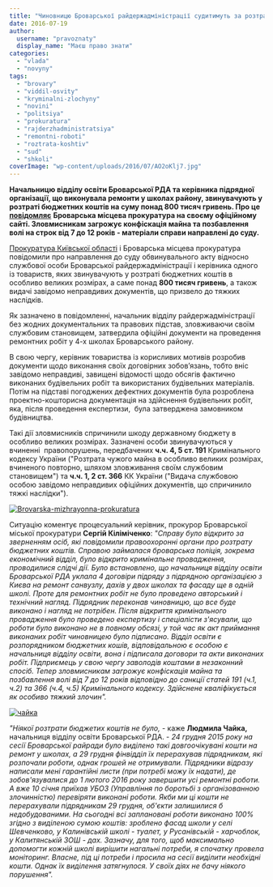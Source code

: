 ```yaml
---
title: "Чиновницю Броварської райдержадміністрації судитимуть за розтрату бюджетних коштів"
date: 2016-07-19
author: 
  username: "pravoznaty"
  display_name: "Маєш право знати"
categories: 
  - "vlada"
  - "novyny"
tags: 
  - "brovary"
  - "viddil-osvity"
  - "kryminalni-zlochyny"
  - "novini"
  - "politsiya"
  - "prokuratura"
  - "rajderzhadministratsiya"
  - "remontni-roboti"
  - "roztrata-koshtiv"
  - "sud"
  - "shkoli"
coverImage: "wp-content/uploads/2016/07/AO2oKlj7.jpg"
---
```


**Начальницю відділу освіти Броварської РДА та керівника підрядної організації, що виконувала ремонти у школах району, звинувачують у розтраті бюджетних коштів на суму понад 800 тисяч гривень. Про це [повідомляє](http://brovaru-prokuratura.org.ua/news/sluzhbovtsya-administratsiyi-zavdyaki-prokuraturi-budut-suditi-za-roztratu-byudzhetnih-koshtiv-v-osoblivo-velikomu-rozmiri.html)** **Броварська місцева прокуратура на своєму офіційному сайті. Зловмисникам загрожує конфіскація майна та позбавлення волі на строк від 7 до 12 років - матеріали справи направлені до суду.**

[Прокуратура Київської області](http://kobl.gp.gov.ua/ua/news.html?_m=publications&_c=view&_t=rec&id=189069) і Броварська місцева прокуратура повідомили про направлення до суду обвинувального акту відносно службової особи Броварської райдержадміністрації і керівника одного із товариств, яких звинувачують у розтраті бюджетних коштів в особливо великих розмірах, а саме понад **800 тисяч гривень**, а також видачі завідомо неправдивих документів, що призвело до тяжких наслідків.

Як зазначено в повідомленні, начальник відділу райдержадміністрації без жодних документальних та правових підстав, зловживаючи своїм службовим становищем, затвердила офіційні документи на проведення ремонтних робіт у 4-х школах Броварського району.

В свою чергу, керівник товариства із корисливих мотивів розробив документи щодо виконання своїх договірних зобов’язань, тобто вніс завідомо неправдиві, завищені відомості щодо обсягів фактично виконаних будівельних робіт та використаних будівельних матеріалів. Потім на підставі погоджених дефектних документів була розроблена проектно-кошторисна документація на здійснення будівельних робіт, яка, після проведення експертизи,  була затверджена замовником будівництва.

Такі дії зловмисників спричинили шкоду державному бюджету в особливо великих розмірах. Зазначені особи звинувачуються у вчиненні  правопорушень, передбачених **ч.ч. 4, 5 ст. 191** Кримінального кодексу України ("Розтрата чужого майна в особливо великих розмірах, вчиненого повторно, шляхом зловживання своїм службовим становищем") та **ч.ч. 1, 2 ст. 366** КК України ("Видача службовою особою завідомо неправдивих офіційних документів, що спричинило тяжкі наслідки").

[![Brovarska-mizhrayonna-prokuratura](https://mpz.brovary.org/wp-content/uploads/2016/07/Brovarska-mizhrayonna-prokuratura.jpg)](https://mpz.brovary.org/wp-content/uploads/2016/07/Brovarska-mizhrayonna-prokuratura.jpg)

Ситуацію коментує процесуальний керівник, прокурор Броварської міської прокуратури **Сергій Кіліміченко**: _"Справу було відкрито за зверненням осіб, які повідомили правоохоронні органи про розтрату бюджетних коштів. Справою займалася броварська поліція, зокрема економічний відділ, було відкрито кримінальне провадження, проводилися слідчі дії. Було встановлено, що начальниця відділу освіти Броварської РДА уклала 4 договіри підряду з підрядною організацією з Києва на ремонт санвузлу, дахів у двох школах та фасаду ще в одній школі. Проте для ремонтних робіт не було проведено авторський і технічний нагляд. Підрядник переконав чиновницю, що все буде виконано і нагляд не потрібен. Після відкриття кримінального провадження було проведено експертизу і спеціалісти з'ясували, що роботи було виконано не в повному обсязі, у той час як акт приймання виконаних робіт чиновницею було підписано. Відділ освіти є розпорядником бюджетних кошів, відповідальною є особою є начальниця відділу освіти, вона і підписала договори та акти виконаних робіт. Підприємець у свою чергу заволодів коштами в незаконний спосіб. Тепер зловмисникам загрожує конфіскація майна та позбавлення волі від 7 до 12 років відповідно до санкції статей 191 (ч.1, ч.2) та 366 (ч.4, ч.5) Кримінального кодексу. Здійснене кваліфікується як особиво тяжкий злочин"._

[![чайка](https://mpz.brovary.org/wp-content/uploads/2016/07/chajka.jpg)](https://mpz.brovary.org/wp-content/uploads/2016/07/chajka.jpg)

_"Ніякої розтрати бюджетих коштів не було,_ - каже **Людмила Чайка,** начальниця відділу освіти Броварської РДА. - _24 грудня 2015 року на сесії Броварської райради було виділено такі довгоочікувані кошти на ремонт у школах, а 29 грудня фінвідділ їх перерахував підрядникам, які розпочали роботи, однак грошей не отримували. Підрядники відразу написали мені гарантійні листи (при потребі можу їх надати), де зобов'язувалися до 1 лютого 2016 року завершити усі ремонтні роботи. А вже 10 січня приїхав УБОЗ (Управління по боротьбі з організованною злочинністю) перевіряти виконані роботи. Якби ми ці кошти не перерахували підрядникам 29 грудня, об'єкти залишилися б недобудованими. На сьогодні всі заплановані роботи виконано 100% згідно з виділеною сумою коштів: зроблено фасад школи у селі Шевченково, у Калинівській школі - туалет, у Русанівській - харчоблок, у Калитянській ЗОШ - дах. Зазначу, для того, щоб максимально допомогти кожній школі вирішити нагальні потреби, я спочатку провела моніторинг. Власне, під ці потреби і просила на сесії виділити необхідні кошти. Однак їх виділення затягнулося. У своїх діях не бачу ніякого порушення"._
